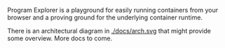 Program Explorer is a playground for easily running containers from your browser and a proving ground for the underlying container runtime.

There is an architectural diagram in [./docs/arch.svg](./docs/arch.svg) that might provide some overview. More docs to come.
